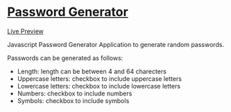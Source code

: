 # [Password Generator](https://password.neenus.com)

[Live Preview](https://password.neenus.com)

Javascript Password Generator Application to generate random passwords.

Passwords can be generated as follows:

- Length: length can be between 4 and 64 charecters
- Uppercase letters: checkbox to include uppercase letters
- Lowercase letters: checkbox to include lowercase letters
- Numbers: checkbox to include numbers
- Symbols: checkbox to include symbols
